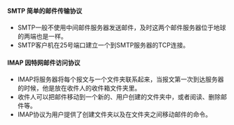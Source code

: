 #### SMTP 简单的邮件传输协议
- SMTP一般不使用中间邮件服务器发送邮件，及时这两个邮件服务器位于地球的两端也是一样。
- SMTP客户机在25号端口建立一个到SMTP服务器的TCP连接。

#### IMAP 因特网邮件访问协议
- IMAP将服务器将每个报文与一个文件夹联系起来，当报文第一次到达服务器的时候，他是放在收件人的收件箱文件夹里。
- 收件人可以把邮件移动到一个新的、用户创建的文件夹中，或者阅读、删除邮件等。
- IMAP协议为用户提供了创建文件夹以及在文件夹之间移动邮件的命令。


